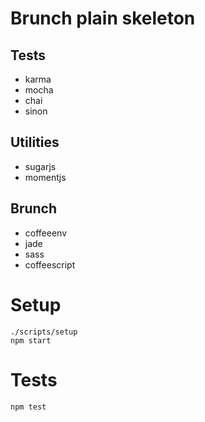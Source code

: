 # Brunch plain skeleton

## Tests
- karma
- mocha
- chai
- sinon

## Utilities
- sugarjs
- momentjs

## Brunch
- coffeeenv
- jade
- sass
- coffeescript

# Setup

    ./scripts/setup
    npm start

# Tests

    npm test
